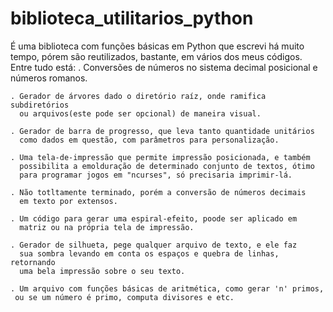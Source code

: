 # biblioteca_utilitarios_python
É uma biblioteca com funções básicas em Python que escrevi há muito tempo, pórem são reutilizados, bastante, em vários dos meus códigos.
Entre tudo está:
    . Conversões de números no sistema decimal posicional e números romanos.
    
    . Gerador de árvores dado o diretório raíz, onde ramifica subdiretórios
      ou arquivos(este pode ser opcional) de maneira visual.
    
    . Gerador de barra de progresso, que leva tanto quantidade unitários
      como dados em questão, com parâmetros para personalização.
    
    . Uma tela-de-impressão que permite impressão posicionada, e também 
      possibilita a emolduração de determinado conjunto de textos, ótimo
      para programar jogos em "ncurses", só precisaria imprimir-lá.
      
    . Não totltamente terminado, porém a conversão de números decimais 
      em texto por extensos.
     
    . Um código para gerar uma espiral-efeito, poode ser aplicado em 
      matriz ou na própria tela de impressão.
     
    . Gerador de silhueta, pege qualquer arquivo de texto, e ele faz 
      sua sombra levando em conta os espaços e quebra de linhas, retornando
      uma bela impressão sobre o seu texto.
     
    . Um arquivo com funções básicas de aritmética, como gerar 'n' primos,
     ou se um número é primo, computa divisores e etc.
